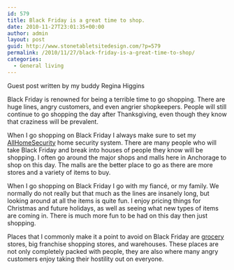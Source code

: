 ```yaml
---
id: 579
title: Black Friday is a great time to shop.
date: 2010-11-27T23:01:35+00:00
author: admin
layout: post
guid: http://www.stonetabletsitedesign.com/?p=579
permalink: /2010/11/27/black-friday-is-a-great-time-to-shop/
categories:
  - General living
---
```

Guest post written by my buddy Regina Higgins

Black Friday is renowned for being a terrible time to go shopping. There are huge lines, angry customers, and even angrier shopkeepers. People will still continue to go shopping the day after Thanksgiving, even though they know that craziness will be prevalent.

When I go shopping on Black Friday I always make sure to set my [AllHomeSecurity](http://www.allhomesecurity.com/adt-security/New-York/R/) home security system. There are many people who will take Black Friday and break into houses of people they know will be shopping. I often go around the major shops and malls here in Anchorage to shop on this day. The malls are the better place to go as there are more stores and a variety of items to buy.

When I go shopping on Black Friday I go with my fiancé, or my family. We normally do not really but that much as the lines are insanely long, but looking around at all the items is quite fun. I enjoy pricing things for Christmas and future holidays, as well as seeing what new types of items are coming in. There is much more fun to be had on this day then just shopping.

Places that I commonly make it a point to avoid on Black Friday are [grocery](http://www.afullcup.com/Grocery-Coupon-Blog/ "grocery specials") stores, big franchise shopping stores, and warehouses. These places are not only completely packed with people, they are also where many angry customers enjoy taking their hostility out on everyone.
